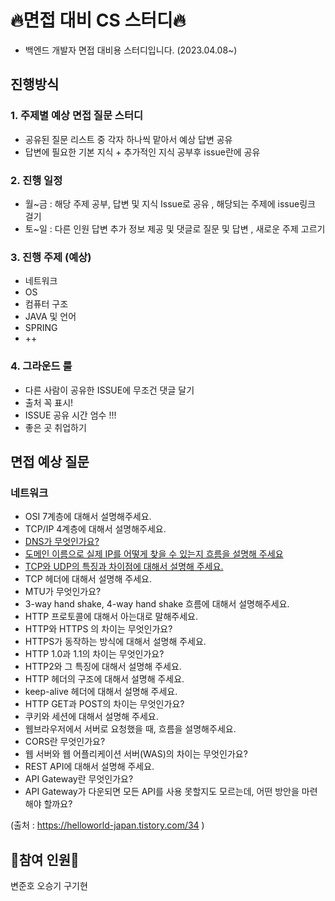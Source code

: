 # 🔥면접 대비 CS 스터디🔥
- 백엔드 개발자 면접 대비용 스터디입니다.  (2023.04.08~)


## 진행방식 
### 1. 주제별 예상 면접 질문 스터디 
- 공유된 질문 리스트 중 각자 하나씩 맡아서 예상 답변 공유 
- 답변에 필요한 기본 지식 + 추가적인 지식 공부후 issue란에 공유

### 2. 진행 일정 
- 월~금 : 해당 주제 공부, 답변 및 지식 Issue로 공유 , 해당되는 주제에 issue링크 걸기 
- 토~일 :  다른 인원 답변 추가 정보 제공 및 댓글로 질문 및 답변 , 새로운 주제 고르기 

### 3. 진행 주제 (예상)
- 네트워크
- OS
- 컴퓨터 구조 
- JAVA 및 언어
- SPRING 
- ++ 

### 4. 그라운드 룰 
- 다른 사람이 공유한 ISSUE에 무조건 댓글 달기 
- 출처 꼭 표시! 
- ISSUE 공유 시간 엄수 !!!
- 좋은 곳 취업하기 


## 면접 예상 질문 
### 네트워크 
-   OSI 7계층에 대해서 설명해주세요.
-   TCP/IP 4계층에 대해서 설명해주세요.
-   [DNS가 무엇인가요?](https://github.com/junho112/CS-study/issues/2)
-   [도메인 이름으로 실제 IP를 어떻게 찾을 수 있는지 흐름을 설명해 주세요](https://github.com/junho112/CS-study/issues/1)
-   [TCP와 UDP의 특징과 차이점에 대해서 설명해 주세요.](https://github.com/junho112/CS-study/issues/3)
-   TCP 헤더에 대해서 설명해 주세요.
-   MTU가 무엇인가요?
-   3-way hand shake, 4-way hand shake 흐름에 대해서 설명해주세요.
-   HTTP 프로토콜에 대해서 아는대로 말해주세요.
-   HTTP와 HTTPS 의 차이는 무엇인가요?
-   HTTPS가 동작하는 방식에 대해서 설명해 주세요.
-   HTTP 1.0과 1.1의 차이는 무엇인가요?
-   HTTP2와 그 특징에 대해서 설명해 주세요.
-   HTTP 헤더의 구조에 대해서 설명해 주세요.
-   keep-alive 헤더에 대해서 설명해 주세요.
-   HTTP GET과 POST의 차이는 무엇인가요?
-   쿠키와 세션에 대해서 설명해 주세요.
-   웹브라우저에서 서버로 요청했을 때, 흐름을 설명해주세요.
-   CORS란 무엇인가요?
-   웹 서버와 웹 어플리케이션 서버(WAS)의 차이는 무엇인가요?
-   REST API에 대해서 설명해 주세요.
-   API Gateway란 무엇인가요?
-   API Gateway가 다운되면 모든 API를 사용 못할지도 모르는데, 어떤 방안을 마련해야 할까요?

(출처 : https://helloworld-japan.tistory.com/34 )

## 🤼참여 인원🤼
변준호 
오승기
구기현 
